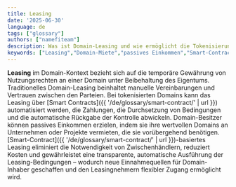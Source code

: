 ```yaml
---
title: Leasing
date: '2025-06-30'
language: de
tags: ["glossary"]
authors: ["namefiteam"]
description: Was ist Domain-Leasing und wie ermöglicht die Tokenisierung neue Leasing-Modelle?
keywords: ["Leasing","Domain-Miete","passives Einkommen","Smart-Contract-Leasing","automatisierte Zahlungen"]
---
```



**Leasing** im Domain-Kontext bezieht sich auf die temporäre Gewährung von Nutzungsrechten an einer Domain unter Beibehaltung des Eigentums. Traditionelles Domain-Leasing beinhaltet manuelle Vereinbarungen und Vertrauen zwischen den Parteien. Bei tokenisierten Domains kann das Leasing über [Smart Contracts]({{ '/de/glossary/smart-contract/' | url }}) automatisiert werden, die Zahlungen, die Durchsetzung von Bedingungen und die automatische Rückgabe der Kontrolle abwickeln. Domain-Besitzer können passives Einkommen erzielen, indem sie ihre wertvollen Domains an Unternehmen oder Projekte vermieten, die sie vorübergehend benötigen. [Smart-Contract]({{ '/de/glossary/smart-contract/' | url }})-basiertes Leasing eliminiert die Notwendigkeit von Zwischenhändlern, reduziert Kosten und gewährleistet eine transparente, automatische Ausführung der Leasing-Bedingungen – wodurch neue Einnahmequellen für Domain-Inhaber geschaffen und den Leasingnehmern flexibler Zugang ermöglicht wird.